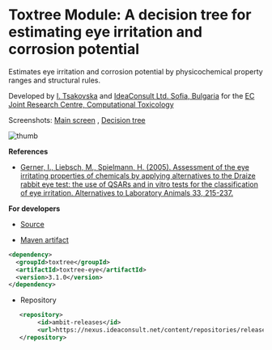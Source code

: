 # Toxtree Module: A decision tree for estimating eye irritation and corrosion potential

Estimates eye irritation and corrosion potential by physicochemical property ranges and structural rules.
 
 Developed by [I. Tsakovska](http://www.clbme.bas.bg/pwp/ivanka_tsakovska/publications.htm) and [IdeaConsult Ltd. Sofia, Bulgaria](https://www.ideaconsult.net)  for the [EC Joint Research Centre, Computational Toxicology](https://ec.europa.eu/jrc/en/scientific-tool/toxtree-tool)
  
Screenshots: [Main screen](./images/eye/screen.jpg) , [Decision tree](./images/eye/tree.jpg)

![thumb](images/eye/thumb.jpg)

**References**

- [Gerner, I., Liebsch, M., Spielmann, H. (2005). Assessment of the eye irritating properties of chemicals by applying alternatives to the Draize rabbit eye test: the use of QSARs and in vitro tests for the classification of eye irritation. Alternatives to Laboratory Animals 33, 215-237.](https://www.ncbi.nlm.nih.gov/pubmed/16180977)  
 
**For developers**
 
- [Source](https://sourceforge.net/p/toxtree/git/ci/master/tree/toxtree/toxtree-plugins/toxtree-eye) 

- [Maven artifact](http://maven.apache.org/) 
   		
```xml 		
<dependency>
  <groupId>toxtree</groupId>
  <artifactId>toxtree-eye</artifactId>
  <version>3.1.0</version>
</dependency>
```

- Repository

```xml
   <repository>
        <id>ambit-releases</id>
        <url>https://nexus.ideaconsult.net/content/repositories/releases</url>
   </repository>
``` 